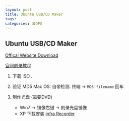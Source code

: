 ```yaml
---
layout: post
title: Ubuntu USB/CD Maker
tags: 
categories: 🛠OPS
---
```



## Ubuntu USB/CD Maker

[Offical Website Download][1]  


[官网刻录教程][2]

1. 下载 ISO .

2. 验证 MD5
	Mac OS: 自带检测.
	终端 → `MD5 filename` 回车 


3.  制作光盘 (需要DVD)
	- Win7 → 镜像右键 →  刻录光盘镜像
	- XP 下载安装 [infra Recorder][3]


[1]:	http://releases.ubuntu.com/14.04/
[2]:	https://help.ubuntu.com/community/BurningIsoHowto
[3]:	http://infrarecorder.org